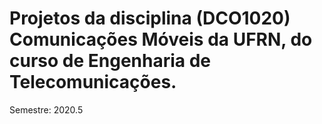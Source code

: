 # Projetos da disciplina (DCO1020) Comunicações Móveis da UFRN, do curso de Engenharia de Telecomunicações.

Semestre: 2020.5